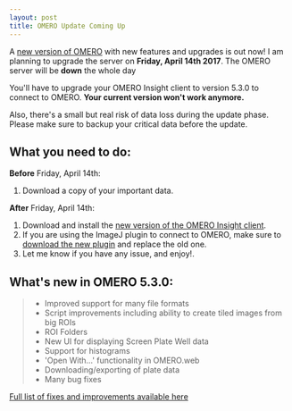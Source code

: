 ```yaml
---
layout: post
title: OMERO Update Coming Up
---
```


A [new version of OMERO](http://downloads.openmicroscopy.org/omero/5.3.0/) with new features and upgrades is out now! I am planning to upgrade the server on **Friday, April 14th 2017**. The OMERO server will be **down** the whole day

You'll have to upgrade your OMERO Insight client to version 5.3.0 to connect to OMERO. **Your current version won't work anymore.** 

Also, there's a small but real risk of data loss during the update phase. Please make sure to backup your critical data before the update.

What you need to do:
----
**Before** Friday, April 14th:
1. Download a copy of your important data.

**After** Friday, April 14th:
1. Download and install the [new version of the OMERO Insight client](http://downloads.openmicroscopy.org/omero/5.3.0/).
2. If you are using the ImageJ plugin to connect to OMERO, make sure to [download the new plugin](http://downloads.openmicroscopy.org/omero/5.3.0/artifacts/OMERO.insight-ij-5.3.0-ice36-b59.zip) and replace the old one.
3. Let me know if you have any issue, and enjoy!.



What's new in OMERO 5.3.0:
----

>* Improved support for many file formats 
>* Script improvements including ability to create tiled images from big ROIs
>* ROI Folders
>* New UI for displaying Screen Plate Well data
>* Support for histograms
>* 'Open With...' functionality in OMERO.web
>* Downloading/exporting of plate data
>* Many bug fixes

[Full list of fixes and improvements available here](http://www.openmicroscopy.org/site/support/omero5.3/users/whatsnew.html)
